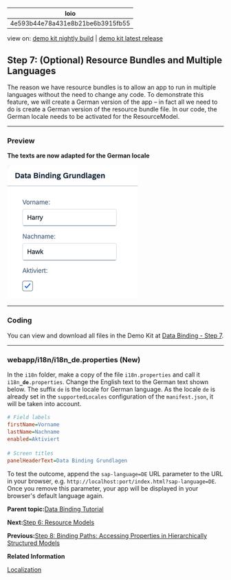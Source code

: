 <!-- loio4e593b44e78a431e8b21be6b3915fb55 -->

| loio |
| -----|
| 4e593b44e78a431e8b21be6b3915fb55 |

<div id="loio">

view on: [demo kit nightly build](https://sdk.openui5.org/nightly/#/topic/4e593b44e78a431e8b21be6b3915fb55) | [demo kit latest release](https://sdk.openui5.org/topic/4e593b44e78a431e8b21be6b3915fb55)</div>

## Step 7: \(Optional\) Resource Bundles and Multiple Languages

The reason we have resource bundles is to allow an app to run in multiple languages without the need to change any code. To demonstrate this feature, we will create a German version of the app – in fact all we need to do is create a German version of the resource bundle file. In our code, the German locale needs to be activated for the ResourceModel.

***

### Preview

  
  
**The texts are now adapted for the German locale**

![The graphic has an explanatory text](images/loiod96cdf993b9f4344822d61d2a81d11ab_LowRes.png "The texts are now adapted for the German locale")

***

### Coding

You can view and download all files in the Demo Kit at [Data Binding - Step 7](https://sdk.openui5.org/entity/sap.ui.core.tutorial.databinding/sample/sap.ui.core.tutorial.databinding.07).

***

<a name="loio4e593b44e78a431e8b21be6b3915fb55__section_stj_zdp_2mb"/>

### webapp/i18n/i18n\_de.properties \(New\)

In the `i18n` folder, make a copy of the file `i18n.properties` and call it <code>i18n<b>_de</b>.properties</code>. Change the English text to the German text shown below. The suffix `de` is the locale for German language. As the locale `de` is already set in the `supportedLocales` configuration of the `manifest.json`, it will be taken into account.

```ini
# Field labels
firstName=Vorname
lastName=Nachname
enabled=Aktiviert

# Screen titles
panelHeaderText=Data Binding Grundlagen
```

To test the outcome, append the `sap-language=DE` URL parameter to the URL in your browser, e.g. `http://localhost:port/index.html?sap-language=DE`. Once you remove this parameter, your app will be displayed in your browser's default language again.

**Parent topic:**[Data Binding Tutorial](Data_Binding_Tutorial_e531093.md "In this tutorial, we explain the concepts of data binding in OpenUI5.")

**Next:**[Step 6: Resource Models](Step_6_Resource_Models_9790d9a.md "Business applications also require language-specific (translatable) texts used as labels and descriptions on the user interface.")

**Previous:**[Step 8: Binding Paths: Accessing Properties in Hierarchically Structured Models](Step_8_Binding_Paths_Accessing_Properties_in_Hierarchically_Structured_Models_9373793.md "In step 6 , we stated that the fields in a resource model are arranged in a flat structure; in other words, there can be no hierarchy of properties; however, this is true only for resource models. The properties within JSON and OData models almost always are arranged in a hierarchical structure. Therefore, we should take a look at how to reference fields in a hierarchically structured model object.")

**Related Information**  


[Localization](Localization_91f217c.md "The framework concepts for text localization in OpenUI5 are aligned with the general concepts of the Java platform.")

